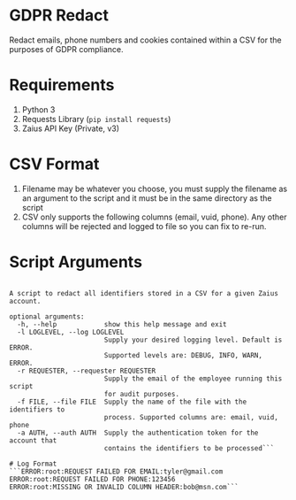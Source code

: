 # GDPR Redact
Redact emails, phone numbers and cookies contained within a CSV for the purposes of GDPR compliance.

# Requirements
1. Python 3
2. Requests Library (`pip install requests`)
3. Zaius API Key (Private, v3)

# CSV Format
1. Filename may be whatever you choose, you must supply the filename as an argument to the script and it must be in the same directory as the script
2. CSV only supports the following columns (email, vuid, phone). Any other columns will be rejected and logged to file so you can fix to re-run.

# Script Arguments
```usage: gdpr.py [-h] [-l LOGLEVEL] -r REQUESTER -f FILE -a AUTH

A script to redact all identifiers stored in a CSV for a given Zaius account.

optional arguments:
  -h, --help            show this help message and exit
  -l LOGLEVEL, --log LOGLEVEL
                        Supply your desired logging level. Default is ERROR.
                        Supported levels are: DEBUG, INFO, WARN, ERROR.
  -r REQUESTER, --requester REQUESTER
                        Supply the email of the employee running this script
                        for audit purposes.
  -f FILE, --file FILE  Supply the name of the file with the identifiers to
                        process. Supported columns are: email, vuid, phone
  -a AUTH, --auth AUTH  Supply the authentication token for the account that
                        contains the identifiers to be processed```

# Log Format
```ERROR:root:REQUEST FAILED FOR EMAIL:tyler@gmail.com
ERROR:root:REQUEST FAILED FOR PHONE:123456
ERROR:root:MISSING OR INVALID COLUMN HEADER:bob@msn.com```
